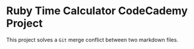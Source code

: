 # Ruby Time Calculator CodeCademy Project 

This project solves a `Git` merge conflict between two markdown files.